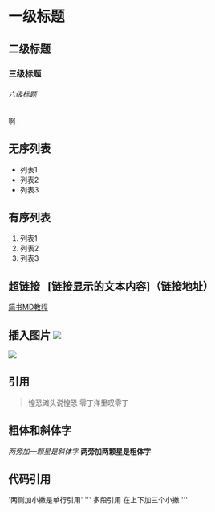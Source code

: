 # 一级标题
## 二级标题
### 三级标题
###### 六级标题
啊

## 无序列表
- 列表1
- 列表2
- 列表3
## 有序列表
1. 列表1
2. 列表2
3. 列表3

## 超链接   [链接显示的文本内容]（链接地址）
[简书MD教程](https://www.jianshu.com/p/PpDNMG)

## 插入图片 ![](图片链接地址)
![](http://upload-images.jianshu.io/upload_images/259-0ad0d0bfc1c608b6.jpg?imageMogr2/auto-orient/strip%7CimageView2/2/w/1240)

## 引用
> 惶恐滩头说惶恐
> 零丁洋里叹零丁

## 粗体和斜体字
*两旁加一颗星是斜体字*
**两旁加两颗星是粗体字**

## 代码引用
'两侧加小撇是单行引用'
'''
多段引用
在上下加三个小撇
'''



